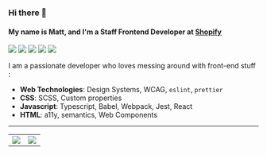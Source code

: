 ### Hi there 👋
#### My name is Matt, and I'm a Staff Frontend Developer at [Shopify](https://github.com/Shopify)

<img src="https://img.shields.io/badge/Staff%20Frontend%20Developer-🛍️-green" /> <img src="https://img.shields.io/badge/Coffee%20drinker-%E2%98%95%EF%B8%8F-brown" /> <img src="https://img.shields.io/badge/Mountain%20Biker-🚵-blue" /> <img src="https://img.shields.io/badge/Cat%20dad-🐱-blue" /> <img src="https://img.shields.io/badge/Open Source Contributor-💻-silver" />

I am a passionate developer who loves messing around with front-end stuff :

* **Web Technologies**: Design Systems, WCAG, `eslint`, `prettier`
* **CSS**: SCSS, Custom properties
* **Javascript**: Typescript, Babel, Webpack, Jest, React
* **HTML**: a11y, semantics, Web Components

<hr />

<table align="center">
  <tr>
    <td><img src="https://github-readme-stats.vercel.app/api/top-langs/?username=m4thieulavoie&theme=dracula" /></td>
    <td><img src="https://github-readme-stats.vercel.app/api?username=m4thieulavoie&theme=dracula&count_private=true&show_icons=true" /></td>
  </tr>
</table>

<br />
